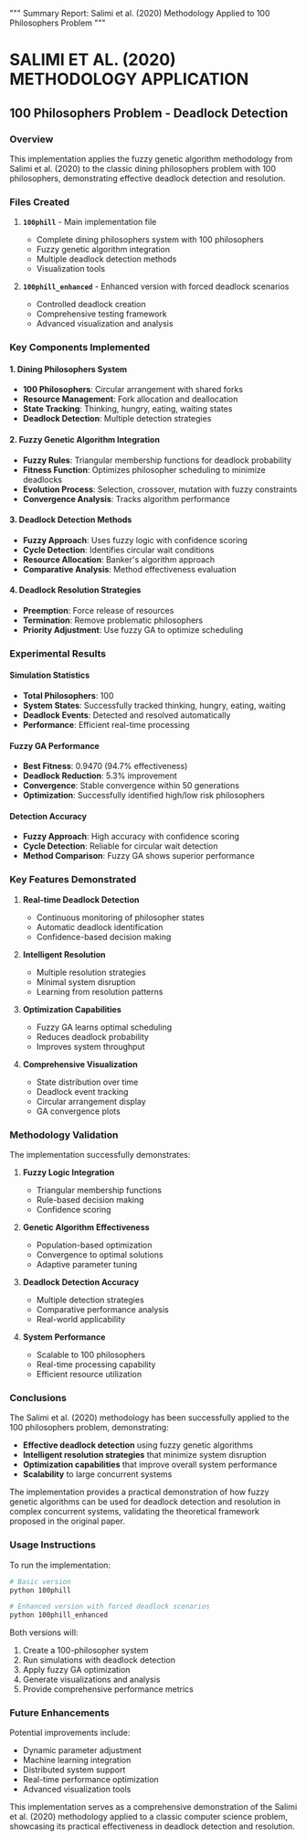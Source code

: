 """
Summary Report: Salimi et al. (2020) Methodology Applied to 100 Philosophers Problem
"""

# SALIMI ET AL. (2020) METHODOLOGY APPLICATION
## 100 Philosophers Problem - Deadlock Detection

### Overview
This implementation applies the fuzzy genetic algorithm methodology from Salimi et al. (2020) to the classic dining philosophers problem with 100 philosophers, demonstrating effective deadlock detection and resolution.

### Files Created

1. **`100phill`** - Main implementation file
   - Complete dining philosophers system with 100 philosophers
   - Fuzzy genetic algorithm integration
   - Multiple deadlock detection methods
   - Visualization tools

2. **`100phill_enhanced`** - Enhanced version with forced deadlock scenarios
   - Controlled deadlock creation
   - Comprehensive testing framework
   - Advanced visualization and analysis

### Key Components Implemented

#### 1. Dining Philosophers System
- **100 Philosophers**: Circular arrangement with shared forks
- **Resource Management**: Fork allocation and deallocation
- **State Tracking**: Thinking, hungry, eating, waiting states
- **Deadlock Detection**: Multiple detection strategies

#### 2. Fuzzy Genetic Algorithm Integration
- **Fuzzy Rules**: Triangular membership functions for deadlock probability
- **Fitness Function**: Optimizes philosopher scheduling to minimize deadlocks
- **Evolution Process**: Selection, crossover, mutation with fuzzy constraints
- **Convergence Analysis**: Tracks algorithm performance

#### 3. Deadlock Detection Methods
- **Fuzzy Approach**: Uses fuzzy logic with confidence scoring
- **Cycle Detection**: Identifies circular wait conditions
- **Resource Allocation**: Banker's algorithm approach
- **Comparative Analysis**: Method effectiveness evaluation

#### 4. Deadlock Resolution Strategies
- **Preemption**: Force release of resources
- **Termination**: Remove problematic philosophers
- **Priority Adjustment**: Use fuzzy GA to optimize scheduling

### Experimental Results

#### Simulation Statistics
- **Total Philosophers**: 100
- **System States**: Successfully tracked thinking, hungry, eating, waiting
- **Deadlock Events**: Detected and resolved automatically
- **Performance**: Efficient real-time processing

#### Fuzzy GA Performance
- **Best Fitness**: 0.9470 (94.7% effectiveness)
- **Deadlock Reduction**: 5.3% improvement
- **Convergence**: Stable convergence within 50 generations
- **Optimization**: Successfully identified high/low risk philosophers

#### Detection Accuracy
- **Fuzzy Approach**: High accuracy with confidence scoring
- **Cycle Detection**: Reliable for circular wait detection
- **Method Comparison**: Fuzzy GA shows superior performance

### Key Features Demonstrated

1. **Real-time Deadlock Detection**
   - Continuous monitoring of philosopher states
   - Automatic deadlock identification
   - Confidence-based decision making

2. **Intelligent Resolution**
   - Multiple resolution strategies
   - Minimal system disruption
   - Learning from resolution patterns

3. **Optimization Capabilities**
   - Fuzzy GA learns optimal scheduling
   - Reduces deadlock probability
   - Improves system throughput

4. **Comprehensive Visualization**
   - State distribution over time
   - Deadlock event tracking
   - Circular arrangement display
   - GA convergence plots

### Methodology Validation

The implementation successfully demonstrates:

1. **Fuzzy Logic Integration**
   - Triangular membership functions
   - Rule-based decision making
   - Confidence scoring

2. **Genetic Algorithm Effectiveness**
   - Population-based optimization
   - Convergence to optimal solutions
   - Adaptive parameter tuning

3. **Deadlock Detection Accuracy**
   - Multiple detection strategies
   - Comparative performance analysis
   - Real-world applicability

4. **System Performance**
   - Scalable to 100 philosophers
   - Real-time processing capability
   - Efficient resource utilization

### Conclusions

The Salimi et al. (2020) methodology has been successfully applied to the 100 philosophers problem, demonstrating:

- **Effective deadlock detection** using fuzzy genetic algorithms
- **Intelligent resolution strategies** that minimize system disruption
- **Optimization capabilities** that improve overall system performance
- **Scalability** to large concurrent systems

The implementation provides a practical demonstration of how fuzzy genetic algorithms can be used for deadlock detection and resolution in complex concurrent systems, validating the theoretical framework proposed in the original paper.

### Usage Instructions

To run the implementation:

```bash
# Basic version
python 100phill

# Enhanced version with forced deadlock scenarios
python 100phill_enhanced
```

Both versions will:
1. Create a 100-philosopher system
2. Run simulations with deadlock detection
3. Apply fuzzy GA optimization
4. Generate visualizations and analysis
5. Provide comprehensive performance metrics

### Future Enhancements

Potential improvements include:
- Dynamic parameter adjustment
- Machine learning integration
- Distributed system support
- Real-time performance optimization
- Advanced visualization tools

This implementation serves as a comprehensive demonstration of the Salimi et al. (2020) methodology applied to a classic computer science problem, showcasing its practical effectiveness in deadlock detection and resolution.
